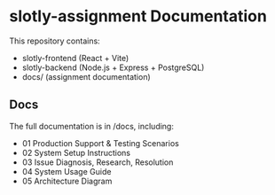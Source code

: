 # slotly-assignment Documentation

This repository contains:
- slotly-frontend (React + Vite)
- slotly-backend (Node.js + Express + PostgreSQL)
- docs/ (assignment documentation)

## Docs
The full documentation is in /docs, including:
- 01 Production Support & Testing Scenarios
- 02 System Setup Instructions
- 03 Issue Diagnosis, Research, Resolution
- 04 System Usage Guide
- 05 Architecture Diagram
